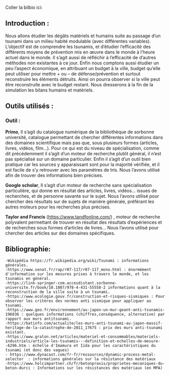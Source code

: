 Coller la bilbio ici:



## Introduction :
Nous allons étudier les dégâts matériels et humains suite au passage d’un tsunami dans un milieu habité modulable (avec différentes variables). 
L’objectif est de comprendre les tsunamis, et d’étudier l’efficacité des différents moyens de prévention mis en œuvre dans le monde à l’heure actuel dans le
monde. 
Il s’agit aussi de réfléchir à l’efficacité de d’autres méthodes non existantes à ce jour. 
Enfin nous comptons aussi étudier un peu l’aspect économique, en attribuant un budget à la ville, budget qu’elle peut utiliser pour mettre + ou – de défense/prévention et surtout reconstruire les éléments détruits. Ainsi on pourra observer si la ville peut être reconstruite avec le budget restant. Nous
dresserons à la fin de la simulation les bilans humains et matériels.

## Outils utilisés :
### Outil : 
**Primo**, Il s’agit du catalogue numérique de la bibliothèque de sorbonne université, catalogue
permettant de chercher différentes informations dans des domaines scientifique mais pas que, sous
plusieurs formes (articles, livres, vidéos, film...). Pour ce qui est du niveau de spécialisation, comme
dit précédemment il s’agit d’un moteur de recherche plutôt général, il n’est pas spécialisé sur un
domaine particulier. Enfin il s’agit d’un outil bien pratique car les sources y apparaissant sont pour la
majorité vérifiée, et il est facile de s’y retrouver avec les paramètres de tris. Nous l’avons utilisé afin
de trouver des informations bien précises.

**Google scholar**, Il s’agit d’un moteur de recherche sans spécialisation particulière, qui donne en
résultat des articles, livres, vidéos... issues de recherches, et de personne savante sur le sujet. Nous
l’avons utilisé pour chercher des résultats sur de sujets de manière générale, préférant les autres
moteurs pour les recherches plus précises.

**Taylor and Francis** (https://www.tandfonline.com/) , moteur de recherche polyvalent permettant
de trouver en résultat des résultats d’expériences et de recherches sous formes d’articles de livres...
Nous l’avons utilisé pour chercher des articles sur des domaines spécifiques.


## Bibliographie: 

    -Wikipédia https://fr.wikipedia.org/wiki/Tsunami : informations générales.
    -https://www.senat.fr/rap/r07-117/r07-117_mono.html : énormément d'information sur les mesures prises à travers le monde, et les tsunamis en général.
    -https://link-springer-com.accesdistant.sorbonne-universite.fr/book/10.1007/978-4-431-55558-2 informations quant à la reconstruction de la ville suite à un tsunami.
    -https://www.ecologie.gouv.fr/construction-et-risques-sismiques : Pour observer les critères des normes anti sismique pour appliquer au tsunami.
    -https://www.geo.fr/environnement/au-japon-un-mur-geant-anti-tsunamis-196836 : quelques informations (chiffres,conséquence, alternative) par rapport aux murs antitsunami.
    -https://batinfo.com/actualite/les-murs-anti-tsunami-au-japon-massif-heritage-de-la-catastrophe-de-2011_17675 : prix des murs anti-tsunami existant.
    -https://www.gralon.net/articles/materiel-et-consommables/materiels-industriels/article-les-tsunamis---definition-et-echelles-de-mesure--6296.htm : échelle d'Imamura et Iida pour les caractéristiques du tsunami (et donc des vagues)
    - https://www.dynacast.com/fr-fr/ressources/dynamic-process-metal-selector  : informations générales sur la résistance des matériaux
    -https://www.holcimpartner.ch/fr/betonpraxis/proprietes-mecaniques-du-beton-durci : Informations sur les résistances des matériaux (en MPA)

